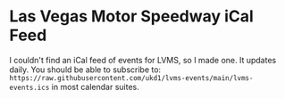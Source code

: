 # Las Vegas Motor Speedway iCal Feed

I couldn't find an iCal feed of events for LVMS, so I made one. It updates daily. You should be able to subscribe to: `https://raw.githubusercontent.com/ukd1/lvms-events/main/lvms-events.ics` in most calendar suites.